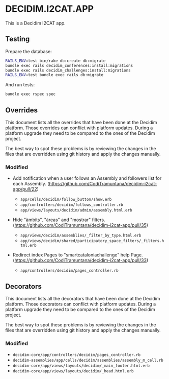 # DECIDIM.I2CAT.APP

This is a Decidim I2CAT app.

## Testing

Prepare the database:

```bash
RAILS_ENV=test bin/rake db:create db:migrate
bundle exec rails decidim_conferences:install:migrations
bundle exec rails decidim_challenges:install:migrations
RAILS_ENV=test bundle exec rails db:migrate
```

And run tests:

```bash
bundle exec rspec spec
```

## Overrides

This document lists all the overrides that have been done at the Decidim platform. Those overrides can conflict with platform updates. During a platform upgrade they need to be compared to the ones of the Decidim project.

The best way to spot these problems is by reviewing the changes in the files that are overridden using git history and apply the changes manually.

### Modified

- Add notification when a user follows an Assembly and followers list for each Assembly. (https://github.com/CodiTramuntana/decidim-i2cat-app/pull/22)
	- `app/cells/decidim/follow_button/show.erb`
	- `app/controllers/decidim/follows_controller.rb`
	- `app/views/layouts/decidim/admin/assembly.html.erb`

- Hide "àmbits", "àreas" and "mostrar" filters. (https://github.com/CodiTramuntana/decidim-i2cat-app/pull/35)
  - `app/views/decidim/assemblies/_filter_by_type.html.erb`
  - `app/views/decidim/shared/participatory_space_filters/_filters.html.erb`

- Redirect index Pages to "smartcataloniachallenge" help Page. (https://github.com/CodiTramuntana/decidim-i2cat-app/pull/33)
  - `app/controllers/decidim/pages_controller.rb`

## Decorators

This document lists all the decorators that have been done at the Decidim platform. Those decorators can conflict with platform updates. During a platform upgrade they need to be compared to the ones of the Decidim project.

The best way to spot these problems is by reviewing the changes in the files that are overridden using git history and apply the changes manually.

### Modified

- `decidim-core/app/controllers/decidim/pages_controller.rb`
- `decidim-assemblies/app/cells/decidim/assemblies/assembly_m_cell.rb`
- `decidim-core/app/views/layouts/decidim/_main_footer.html.erb`
- `decidim-core/app/views/layouts/decidim/_head.html.erb`
